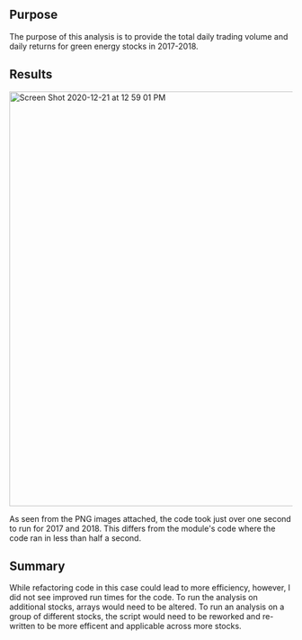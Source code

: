 ## Purpose 
The purpose of this analysis is to provide the total daily trading volume and daily returns for green energy stocks in 2017-2018.

## Results
<img width="736" alt="Screen Shot 2020-12-21 at 12 59 01 PM" src="https://user-images.githubusercontent.com/71945998/102807295-60982c00-438c-11eb-812e-d56ccc7dc776.png">

As seen from the PNG images attached, the code took just over one second to run for 2017 and 2018.  This differs from the module's code where the code ran in less than half a second. 

## Summary
While refactoring code in this case could lead to more efficiency, however,  I did not see improved run times for the code. To run the analysis on additional stocks, arrays would need to be altered.  To run an analysis on a group of different stocks, the script would need to be reworked and re-written to be more efficent and applicable across more stocks. 
